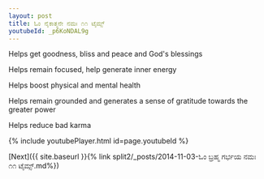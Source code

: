 ```yaml
---
layout: post
title: ಓಂ ನೈಕಾತ್ಮನೇ ನಮಃ ೧೧ ಟೈಮ್ಸ್
youtubeId: _p6KoNDAL9g
---
```

 
 
Helps get goodness, bliss and peace and God's blessings
 
Helps remain focused, help generate inner energy 
 
Helps boost physical and mental health 
 
Helps remain grounded and generates a sense of gratitude towards the greater power 
 
Helps reduce bad karma
 
 
 
 


{% include youtubePlayer.html id=page.youtubeId %}
 
[Next]({{ site.baseurl }}{% link  split2/_posts/2014-11-03-ಓಂ ಬ್ರಹ್ಮ ಗರ್ಭಯ ನಮಃ ೧೧ ಟೈಮ್ಸ್.md%})
 
